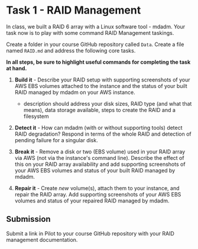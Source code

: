 # Task 1 - RAID Management

In class, we built a RAID 6 array with a Linux software tool - mdadm.  Your task now is to play with some command RAID Management taskings.

Create a folder in your course GitHub repository called `Data`.  Create a file named `RAID.md` and address the following core tasks.

**In all steps, be sure to highlight useful commands for completing the task at hand.**

1. **Build it** - Describe your RAID setup with supporting screenshots of your AWS EBS volumes attached to the instance and the status of your built RAID managed by mdadm on your AWS instance.
    - description should address your disk sizes, RAID type (and what that means), data storage available, steps to create the RAID and a filesystem

2. **Detect it** - How can mdadm (with or without supporting tools) detect RAID degradation?  Respond in terms of the whole RAID and detection of pending failure for a singular disk.

3. **Break it** - Remove a disk or two (EBS volume) used in your RAID array via AWS (not via the instance's command line). Describe the effect of this on your RAID array availability and add supporting screenshots of your AWS EBS volumes and status of your built RAID managed by mdadm.

4. **Repair it** - Create *new* volume(s), attach them to your instance, and repair the RAID array.  Add supporting screenshots of your AWS EBS volumes and status of your repaired RAID managed by mdadm.

## Submission

Submit a link in Pilot to your course GitHub repository with your RAID management documentation.